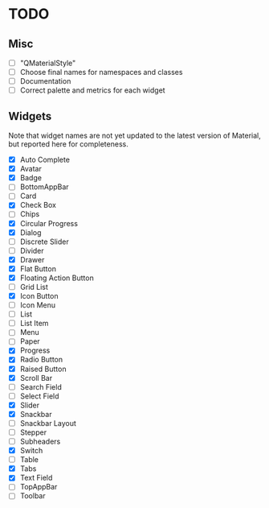# TODO

## Misc

-[ ] "QMaterialStyle"
-[ ] Choose final names for namespaces and classes
-[ ] Documentation
-[ ] Correct palette and metrics for each widget

## Widgets

Note that widget names are not yet updated to the latest version of Material,
but reported here for completeness.

-[x] Auto Complete
-[x] Avatar
-[x] Badge
-[ ] BottomAppBar
-[ ] Card
-[x] Check Box
-[ ] Chips
-[x] Circular Progress
-[x] Dialog
-[ ] Discrete Slider
-[ ] Divider
-[x] Drawer
-[x] Flat Button
-[x] Floating Action Button
-[ ] Grid List
-[x] Icon Button
-[ ] Icon Menu
-[ ] List
-[ ] List Item
-[ ] Menu
-[ ] Paper
-[x] Progress
-[x] Radio Button
-[x] Raised Button
-[x] Scroll Bar
-[ ] Search Field
-[ ] Select Field
-[x] Slider
-[x] Snackbar
-[ ] Snackbar Layout
-[ ] Stepper
-[ ] Subheaders
-[x] Switch
-[ ] Table
-[x] Tabs
-[x] Text Field
-[ ] TopAppBar
-[ ] Toolbar
